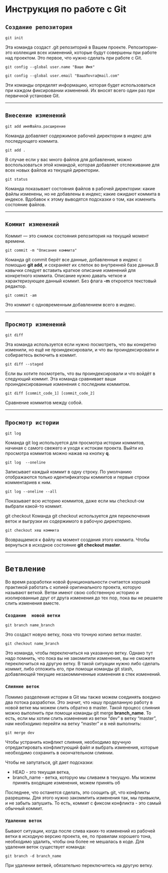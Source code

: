 
# Инструкция по работе с Git

## `Создание репозитория`

    git init 
Эта команда создаст .git репозиторий в Вашем проекте. Репозитории- это коллекция всех изменений, которые будут совершены при работе над проектом. Это первое, что нужно сделать при работе с Git.

    git config --global user.name "Ваше Имя"

    git config --global user.email "ВашаПочта@mail.com"

Эти команды определят информацию, которая будет использоваться при каждом фиксировании изменений. Их вносят всего один раз при первичной установке Git.
___

## `Внесение изменений`


    git add имяФайла.расширение
     
 Команда добавляет содержимое рабочей директории в индекс для последующего коммита.

    git add .
В случае если у вас много файлов для добавления, можно воспользоваться этой командой, которая добавляет отслеживание для всех новых файлов из текущей директории.    

    git status

Команда показывает состояния файлов в рабочей директории: какие файлы изменены, но не добавлены в индекс; какие ожидают коммита в индексе. Вдобавок к этому выводятся подсказки о том, как изменить состояние файлов.
___   

## `Коммит изменений`

Коммит — это снимок состояния репозитория  на текущий момент времени.

    git commit -m "Описание коммита"

Команда git commit берёт все данные, добавленные в индекс с помощью **git add**, и сохраняет их слепок во внутренней базе данных.В кавычки следует вставить краткое описание изменений для конкретного коммита. Описание нужно давать четкое и характеризующее данный коммит. Без флага **-m** откроется текстовый редактор.

    git commit -am
Это коммит с одновременным добавлением всего в индекс. 
___ 
    
## `Просмотр изменений`

    git diff
Эта команда используется если нужно посмотреть, что вы конкретно изменили, но ещё не проиндексировали, и что вы проиндексировали и собираетесь включить в коммит. 

    git diff --staged
Если вы хотите посмотреть, что вы проиндексировали и что войдёт в следующий коммит. Эта команда сравнивает ваши проиндексированные изменения с последним коммитом.

    git diff [commit_code_1] [commit_code_2]
Сравнение коммитов между собой.
___

## `Просмотр истории`
    git log
Команда git log используется для просмотра истории коммитов, начиная с самого свежего и уходя к истокам проекта. Выйти из просмотра коммитов можно нажав на кнопку **q**.

    git log  --oneline
Записывает каждый коммит в одну строку. По умолчанию отображаются только идентификаторы коммитов и первые строки комментариев к ним.

    git log --oneline --all
Показывает всю историю коммитов, даже если мы checkout-oм выбрали какой-то коммит.


git checkout
Команда git checkout используется для переключения веток и выгрузки их содержимого в рабочую директорию.

    git checkout хеш коммита
Возвращаемся к файлу на момент создания этого коммита.
Чтобы вернуться в исходное состояние **git checkout master**.    
___

# `Ветвление`
Во время разработки новой функциональности считается хорошей практикой работать с копией оригинального проекта, которую называют веткой. Ветви имеют свою собственную историю и изолированные друг от друга изменения до тех пор, пока вы не решаете слить изменения вместе.
### `Cоздание  новой ветки`

    git branch name_branch

Это создаст новую ветку, пока что точную копию ветки master.

    git checkout name_branch

Это команда, чтобы переключиться на указанную ветку. Однако тут надо помнить, что пока вы не закомитили изменения, вы не сможете переключиться на другую ветку. В такой ситуации нужно либо сделать коммит, либо отложить его, при помощи команды git stash, добавляющей текущие незакоммиченные изменения в стек изменений.

### `Слияние веток`

Помимо разделения истории в Git мы также можем соединять воедино два потока разработки. Это значит, что нашу проделанную работу в новой ветке мы можем слить обратно в master. Такой процесс слияния можно выполнить при помощи команды git merge **branch_name**. То есть, если мы хотим слить изменения из ветки “dev” в ветку “master”, нам необходимо перейти на ветку “master” и в ней выполнить:

    git merge dev

Чтобы устранить конфликт слияния, необходимо вручную отредактировать конфликтующий файл и выбрать изменения, которые необходимо сохранить в окончательном слиянии.

Чтобы не запутаться, git дает подсказки:
- HEAD - это текущая ветка,
- branch_name - ветка, которую мы сливаем в текущую.
Мы можем принять входящие изменения, можем принять об

Последнее, что останется сделать, это соощить git, что конфликты разрешены. Для этого нужно закоммтить изменения так, мы привыкли, и не забыть запушить. То есть, коммит с фиксом конфликта - это самый обычный коммит.
    
### `Удаление веток`
Бывают ситуации, когда после слива каких-то изменений из рабочей ветки в исходную версию проекта, ее, по правилам хорошего тона, необходимо удалить, чтобы она более не мешалась в коде.
Для удаления веток существует команда:

    git branch -d branch_name
При удалении ветвей, обязательно переключитесь на другую ветку.







